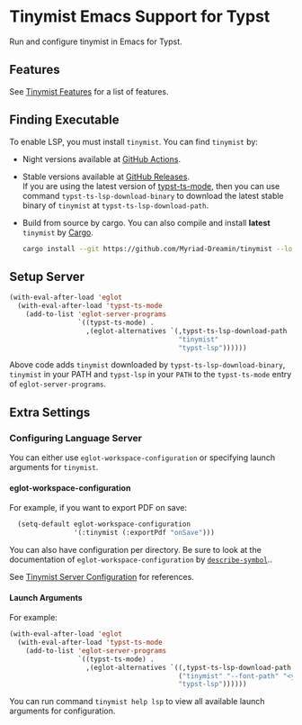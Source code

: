<!-- This file is generated by scripts/link-docs.mjs. Do not edit manually. -->
# Tinymist Emacs Support for Typst

Run and configure tinymist in Emacs for Typst.

## Features

See [Tinymist Features](https://github.com/Myriad-Dreamin/tinymist#features) for a list of features.

## Finding Executable

To enable LSP, you must install `tinymist`. You can find `tinymist` by:

- Night versions available at [GitHub Actions](https://github.com/Myriad-Dreamin/tinymist/actions).

- Stable versions available at [GitHub Releases](https://github.com/Myriad-Dreamin/tinymist/releases).
  \
  If you are using the latest version of [typst-ts-mode](https://codeberg.org/meow_king/typst-ts-mode), then you can use command `typst-ts-lsp-download-binary` to download the latest stable binary of `tinymist` at `typst-ts-lsp-download-path`.

- Build from source by cargo. You can also compile and install **latest** `tinymist` by [Cargo](https://www.rust-lang.org/tools/install).
  ```bash
  cargo install --git https://github.com/Myriad-Dreamin/tinymist --locked tinymist
  ```

## Setup Server

```el
(with-eval-after-load 'eglot
  (with-eval-after-load 'typst-ts-mode
    (add-to-list 'eglot-server-programs
                 `((typst-ts-mode) .
                   ,(eglot-alternatives `(,typst-ts-lsp-download-path
                                          "tinymist"
                                          "typst-lsp"))))))
```

Above code adds `tinymist` downloaded by `typst-ts-lsp-download-binary`, `tinymist` in your PATH and `typst-lsp` in your `PATH` to the `typst-ts-mode` entry of `eglot-server-programs`.

## Extra Settings

### Configuring Language Server

You can either use `eglot-workspace-configuration` or specifying launch arguments for `tinymist`.

#### eglot-workspace-configuration

For example, if you want to export PDF on save:

```el
  (setq-default eglot-workspace-configuration
                '(:tinymist (:exportPdf "onSave")))
```

You can also have configuration per directory. Be sure to look at the documentation of `eglot-workspace-configuration` by [`describe-symbol`](https://www.gnu.org/software/emacs/manual/html_node/emacs/Name-Help.html)..

See [Tinymist Server Configuration](/editors/neovim/Configuration.md) for references.

#### Launch Arguments

For example:

```el
(with-eval-after-load 'eglot
  (with-eval-after-load 'typst-ts-mode
    (add-to-list 'eglot-server-programs
                 `((typst-ts-mode) .
                   ,(eglot-alternatives `((,typst-ts-lsp-download-path "--font-path" "<your-font-path>")
                                          ("tinymist" "--font-path" "<your-font-path>")
                                          "typst-lsp"))))))
```

You can run command `tinymist help lsp` to view all available launch arguments for configuration.
